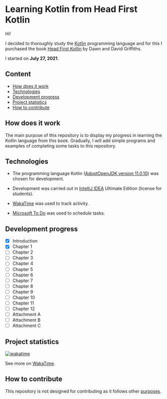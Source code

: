 # Learning Kotlin from Head First Kotlin #

Hi!

I decided to thoroughly study the [Kotlin](https://kotlinlang.org/) programming language and for this I purchased the
book [Head First Kotlin](https://www.oreilly.com/library/view/head-first-kotlin/9781491996683/)
by Dawn and David Griffiths.

I started on **July 27, 2021**.

## Content ##

- [How does it work](#How-does-it-work)
- [Technologies](#Technologies)
- [Development progress](#Development-progress)
- [Project statistics](#Project-statistics)
- [How to contribute](#How-to-contribute)

## How does it work ##

The main purpose of this repository is to display my progress in learning the Kotlin language from this book. Gradually,
I will add simple programs and examples of completing some tasks to this repository.

## Technologies ##

- The programming language Kotlin ([AdoptOpenJDK version 11.0.10](https://adoptopenjdk.net/)) was chosen for
  development.

- Development was carried out in [IntelliJ IDEA](https://www.jetbrains.com/idea/) Ultimate Edition (license for
  students).

- [WakaTime](https://wakatime.com/) was used to track activity.

- [Microsoft To Do](https://todo.microsoft.com/tasks/) was used to schedule tasks.

## Development progress ##

- [x] Introduction
- [x] Chapter 1
- [ ] Chapter 2
- [ ] Chapter 3
- [ ] Chapter 4
- [ ] Chapter 5
- [ ] Chapter 6
- [ ] Chapter 7
- [ ] Chapter 8
- [ ] Chapter 9
- [ ] Chapter 10
- [ ] Chapter 11
- [ ] Chapter 12
- [ ] Attachment A
- [ ] Attachment B
- [ ] Attachment C

## Project statistics ##

[![wakatime](https://wakatime.com/badge/github/VitasSalvantes/Head_First_Kotlin.svg)](https://wakatime.com/badge/github/VitasSalvantes/Head_First_Kotlin)

See more on [WakaTime](https://wakatime.com/@VitasSalvantes/projects/ehgzrcqwlc?start=2021-07-22&end=2021-07-28).

## How to contribute ##

This repository is not designed for contributing as it follows other [purposes](#How-does-it-work).